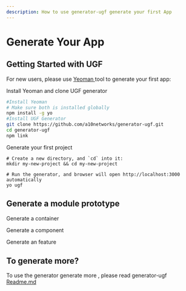 ```yaml
---
description: How to use generator-ugf generate your first App
---
```


# Generate Your App

## Getting Started with UGF

For new users, please use [Yeoman ](https://yeoman.io/)tool to generate your first app:

Install Yeoman and clone UGF generator

```bash
#Install Yeoman
# Make sure both is installed globally
npm install -g yo
#Install UGF Generator
git clone https://github.com/a10networks/generator-ugf.git
cd generator-ugf
npm link
```

Generate your first project

```text
# Create a new directory, and `cd` into it:
mkdir my-new-project && cd my-new-project

# Run the generator, and browser will open http://localhost:3000 automatically
yo ugf
```



## Generate a module prototype

Generate a container

Generate a component

Generate an feature

## To generate more?

To use the generator generate more , please read generator-ugf [Readme.md ](https://github.com/a10networks/generator-ugf)



